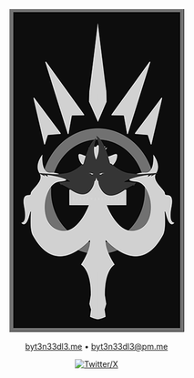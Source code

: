 <a href="https://github.com/byt3n33dl3"><p align="center">
<img src="/0xbyt3n33dl3-bw.png">
</p></a>

<div align="center">
  <a href="https://byt3n33dl3.me">byt3n33dl3.me</a> •
  <a href="mailto:byt3n33dl3@pm.me">byt3n33dl3@pm.me</a>
<p></div>

<p align="center">
  <a href="https://twitter.com/byt3n33dl3"><img alt="Twitter/X" src="https://img.shields.io/twitter/follow/byt3n33dl3">
</p>
